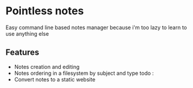 # Pointless notes
Easy command line based notes manager because i'm too lazy to learn to use anything else

## Features
* Notes creation and editing
* Notes ordering in a filesystem by subject and type
todo :
* Convert notes to a static website
